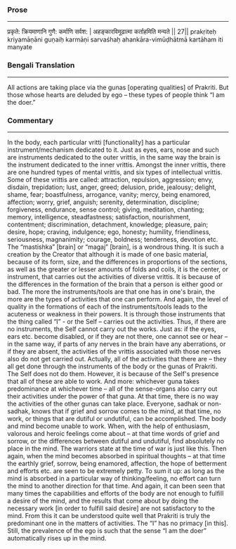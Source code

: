 ### Prose 
 --- 
प्रकृते: क्रियमाणानि गुणै: कर्माणि सर्वश: |
अहङ्कारविमूढात्मा कर्ताहमिति मन्यते || 27||
prakṛiteḥ kriyamāṇāni guṇaiḥ karmāṇi sarvaśhaḥ
ahankāra-vimūḍhātmā kartāham iti manyate

### Bengali Translation 
 --- 
All actions are taking place via the gunas [operating qualities] of Prakriti. But those whose hearts are deluded by ego – these types of people think “I am the doer.”

### Commentary 
 --- 
In the body, each particular vritti [functionality] has a particular instrument/mechanism dedicated to it. Just as eyes, ears, nose and such are instruments dedicated to the outer vrittis, in the same way the brain is the instrument dedicated to the inner vrittis. Amongst the inner vrittis, there are one hundred types of mental vrittis, and six types of intellectual vrittis. Some of these vrittis are called: attraction, repulsion, aggression; envy, disdain, trepidation; lust, anger, greed; delusion, pride, jealousy; delight, shame, fear; boastfulness, arrogance, vanity; mercy, being enamored, affection; worry, grief, anguish; serenity, determination, discipline; forgiveness, endurance, sense control; giving, meditation, chanting; memory, intelligence, steadfastness; satisfaction, nourishment, contentment; discrimination, detachment, knowledge; pleasure, pain; desire, hope; craving, indulgence; ego, honesty; humility, friendliness, seriousness, magnanimity; courage, boldness; tenderness, devotion etc. The “mastishka” [brain] or “magaj” [brain], is a wondrous thing. It is such a creation by the Creator that although it is made of one basic material, because of its form, size, and the differences in proportions of the sections, as well as the greater or lesser amounts of folds and coils, it is the center, or instrument, that carries out the activities of diverse vrittis. It is because of the differences in the formation of the brain that a person is either good or bad. The more the instruments/tools are that one has in one's brain, the more are the types of activities that one can perform. And again, the level of quality in the formations of each of the instruments/tools leads to the acuteness or weakness in their powers. It is through those instruments that the thing called “I” - or the Self – carries out the activities. Thus, if there are no instruments, the Self cannot carry out the works. Just as: if the eyes, ears etc. become disabled, or if they are not there, one cannot see or hear – in the same way, if parts of any nerves in the brain have any aberrations, or if they are absent, the activities of the vrittis associated with those nerves also do not get carried out. Actually, all of the activities that there are – they all get done through the instruments of the body or the gunas of Prakriti. The Self does not do them. However, it is because of the Self's presence that all of these are able to work. And more: whichever guna takes predominance at whichever time – all of the sense-organs also carry out their activities under the power of that guna. At that time, there is no way the activities of the other gunas can take place. Everyone, sadhak or non-sadhak, knows that if grief and sorrow comes to the mind, at that time, no work, or things that are dutiful or undutiful, can be accomplished. The body and mind become unable to work. When, with the help of enthusiasm, valorous and heroic feelings come about – at that time words of grief and sorrow, or the differences between dutiful and undutiful, find absolutely no place in the mind. The warriors state at the time of war is just like this. Then again, when the mind becomes absorbed in spiritual thoughts – at that time the earthly grief, sorrow, being enamored, affection, the hope of betterment and efforts etc. are seen to be extremely petty. To sum it up: as long as the mind is absorbed in a particular way of thinking/feeling, no effort can turn the mind to another direction for that time. And again, it can been seen that many times the capabilities and efforts of the body are not enough to fulfill a desire of the mind, and the results that come about by doing the necessary work [in order to fulfill said desire] are not satisfactory to the mind. From this it can be understood quite well that Prakriti is truly the predominant one in the matters of activities. The “I” has no primacy [in this]. Still, the prevalence of the ego is such that the sense “I am the doer” automatically rises up in the mind.